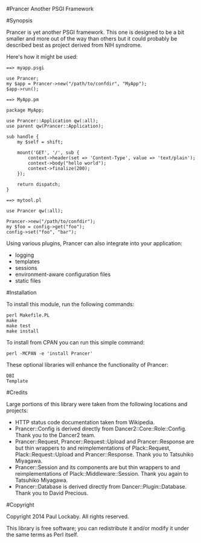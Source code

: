 #Prancer
Another PSGI Framework

#Synopsis

Prancer is yet another PSGI framework. This one is designed to be a bit smaller
and more out of the way than others but it could probably be described best as 
project derived from NIH syndrome.

Here's how it might be used:

    ==> myapp.psgi

    use Prancer;
    my $app = Prancer->new("/path/to/confdir", "MyApp");
    $app->run();

    ==> MyApp.pm

    package MyApp;

    use Prancer::Application qw(:all);
    use parent qw(Prancer::Application);

    sub handle {
        my $self = shift;

        mount('GET', '/', sub {
            context->header(set => 'Content-Type', value => 'text/plain');
            context->body("hello world");
            context->finalize(200);
        });

        return dispatch;
    }

    ==> mytool.pl

    use Prancer qw(:all);

    Prancer->new("/path/to/confdir");
    my $foo = config->get("foo");
    config->set("foo", "bar");

Using various plugins, Prancer can also integrate into your application:

* logging
* templates
* sessions
* environment-aware configuration files
* static files


#Installation

To install this module, run the following commands:

    perl Makefile.PL
    make
    make test
    make install

To install from CPAN you can run this simple command:

    perl -MCPAN -e 'install Prancer'

These optional libraries will enhance the functionality of Prancer:

    DBI
    Template

#Credits

Large portions of this library were taken from the following locations and
projects:

- HTTP status code documentation taken from Wikipedia.
- Prancer::Config is derived directly from Dancer2::Core::Role::Config. Thank
  you to the Dancer2 team.
- Prancer::Request, Prancer::Request::Upload and Prancer::Response are but thin
  wrappers to and reimplementations of Plack::Request, Plack::Request::Upload
  and Prancer::Response. Thank you to Tatsuhiko Miyagawa.
- Prancer::Session and its components are but thin wrappers to and
  reimplementations of Plack::Middleware::Session. Thank you again to Tatsuhiko
  Miyagawa.
- Prancer::Database is derived directly from Dancer::Plugin::Database. Thank
  you to David Precious.

#Copyright

Copyright 2014 Paul Lockaby. All rights reserved.

This library is free software; you can redistribute it and/or modify it under
the same terms as Perl itself.

